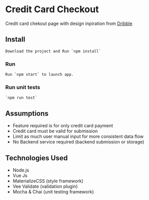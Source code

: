 # Credit Card Checkout

Credit card chekout page with design inpiration from [Dribble](https://dribbble.com/shots/4716723-Daily-UI-002-Credit-Card-Checkout)

## Install
```
Download the project and Run `npm install`
```

### Run
```
Run `npm start` to launch app.
```

### Run unit tests
```
`npm run test`
```

## Assumptions
- Feature required is for only credit card payment
- Credit card must be valid for submission
- Limit as much user manual input for more consistent data flow
- No Backend service required (backend submission or storage)

## Technologies Used
- Node.js
- Vue Js
- MaterializeCSS (style framework)
- Vee Validate (validation plugin)
- Mocha & Chai (unit testing framework)



